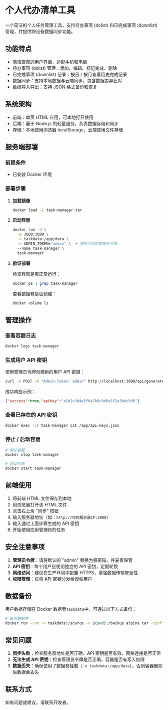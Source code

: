 # 个人代办清单工具

一个简洁的个人任务管理工具，支持待办事项 (dolist) 和已完成事项 (downlist) 管理，并提供跨设备数据同步功能。

## 功能特点

- 简洁直观的用户界面，适配手机和电脑
- 待办事项 (dolist) 管理：添加、编辑、标记完成、删除
- 已完成事项 (downlist) 记录：按日 / 按月查看历史完成记录
- 数据同步：支持本地数据与云端同步，包含数据差异比对
- 数据导入导出：支持 JSON 格式备份和恢复

## 系统架构

- 前端：单页 HTML 应用，可本地打开使用
- 后端：基于 Node.js 的轻量服务，负责数据存储和同步
- 存储：本地使用浏览器 localStorage，云端使用文件存储

## 服务端部署

### 前提条件

- 已安装 Docker 环境

### 部署步骤

1. **加载镜像**

   ```bash
   docker load -i task-manager.tar
   ```

2. **启动容器**

   ```bash
   docker run -d \
     -p 3000:3000 \
     -v taskdata:/app/data \
     -e ADMIN_TOKEN="admin" \  # 替换为你的管理员令牌
     --name task-manager \
     task-manager
   ```

3. **验证部署**

   检查容器是否正常运行：

   ```bash
   docker ps | grep task-manager
   ```

   查看数据卷是否创建：

   ```bash
   docker volume ls
   ```

## 管理操作

### 查看容器日志

```bash
docker logs task-manager
```

### 生成用户 API 密钥

使用管理员令牌创建新的用户 API 密钥：

```bash
curl -X POST -H "Admin-Token: admin" http://localhost:3000/api/generate-key
```

成功响应示例：

```json
{"success":true,"apiKey":"a1b2c3d4e5f6a7b8c9d0e1f2a3b4c5d6"}
```

### 查看已存在的 API 密钥

```bash
docker exec -it task-manager cat /app/api-keys.json
```

### 停止 / 启动容器

```bash
# 停止容器
docker stop task-manager

# 启动容器
docker start task-manager
```

## 前端使用

1. 将前端 HTML 文件保存到本地
2. 用浏览器打开该 HTML 文件
3. 点击右上角 "同步" 按钮
4. 输入服务器地址（如：`http://你的服务器IP:3000`）
5. 输入通过上面步骤生成的 API 密钥
6. 开始使用应用管理你的任务

## 安全注意事项

1. **管理员令牌**：请将默认的 "admin" 替换为强密码，并妥善保管
2. **API 密钥**：每个用户应使用独立的 API 密钥，定期轮换
3. **网络访问**：建议在生产环境中配置 HTTPS，增强数据传输安全性
4. **权限管理**：仅将 API 密钥分发给授权用户

## 数据备份

用户数据存储在 Docker 数据卷`taskdata`中，可通过以下方式备份：

```bash
# 备份数据卷
docker run --rm -v taskdata:/source -v $(pwd):/backup alpine tar -czvf /backup/taskdata-backup.tar.gz -C /source .
```

## 常见问题

1. **同步失败**：检查服务器地址是否正确、API 密钥是否有效、网络连接是否正常
2. **无法生成 API 密钥**：检查管理员令牌是否正确，容器是否有写入权限
3. **数据丢失**：确保使用了数据卷挂载（`-v taskdata:/app/data`），否则容器删除后数据会丢失

## 联系方式

如有问题或建议，请联系开发者。